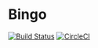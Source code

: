 # Bingo

[![Build Status](https://travis-ci.org/sgykfjsm/bingo.svg?branch=master)](https://travis-ci.org/sgykfjsm/bingo) [![CircleCI](https://circleci.com/gh/sgykfjsm/bingo.svg?style=svg)](https://circleci.com/gh/sgykfjsm/bingo)
